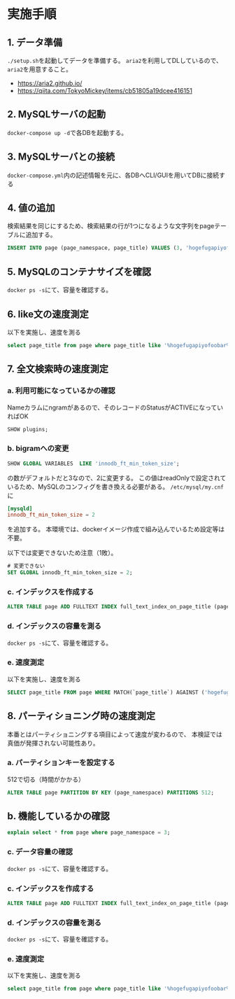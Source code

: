 # 実施手順

## 1. データ準備

`./setup.sh`を起動してデータを準備する。
`aria2`を利用してDLしているので、`aria2`を用意すること。

- https://aria2.github.io/
- https://qiita.com/TokyoMickey/items/cb51805a19dcee416151

## 2. MySQLサーバの起動

`docker-compose up -d`で各DBを起動する。

## 3. MySQLサーバとの接続

`docker-compose.yml`内の記述情報を元に、各DBへCLI/GUIを用いてDBに接続する

## 4. 値の追加

検索結果を同じにするため、検索結果の行が1つになるような文字列をpageテーブルに追加する。

```sql
INSERT INTO page (page_namespace, page_title) VALUES (3, 'hogefugapiyofoobar');
```

## 5. MySQLのコンテナサイズを確認

`docker ps -s`にて、容量を確認する。



## 6. like文の速度測定

以下を実施し、速度を測る

```sql
select page_title from page where page_title like '%hogefugapiyofoobar%' where page_namespace = 3;
```

## 7. 全文検索時の速度測定

### a. 利用可能になっているかの確認

Nameカラムにngramがあるので、そのレコードのStatusがACTIVEになっていればOK

```sql
SHOW plugins;
```

### b. bigramへの変更

```sql
SHOW GLOBAL VARIABLES  LIKE 'innodb_ft_min_token_size';
```
の数がデフォルトだと3なので、2に変更する。
この値はreadOnlyで設定されているため、MySQLのコンフィグを書き換える必要がある。
`/etc/mysql/my.cnf`に

```cnf
[mysqld]
innodb_ft_min_token_size = 2
```

を追加する。
本環境では、dockerイメージ作成で組み込んでいるため設定等は不要。

以下では変更できないため注意（1敗）。
```sql
# 変更できない
SET GLOBAL innodb_ft_min_token_size = 2;
```

### c. インデックスを作成する

```sql
ALTER TABLE page ADD FULLTEXT INDEX full_text_index_on_page_title (page_title) WITH PARSER ngram;
```

### d. インデックスの容量を測る

`docker ps -s`にて、容量を確認する。

### e. 速度測定

以下を実施し、速度を測る

```sql
SELECT page_title FROM page WHERE MATCH(`page_title`) AGAINST ('hogefugapiyofoobar' IN BOOLEAN MODE);
```

## 8. パーティショニング時の速度測定

本番とはパーティショニングする項目によって速度が変わるので、
本検証では真価が発揮されない可能性あり。
### a. パーティションキーを設定する

512で切る（時間がかかる）

```sql
ALTER TABLE page PARTITION BY KEY (page_namespace) PARTITIONS 512;
```

## b. 機能しているかの確認

```sql
explain select * from page where page_namespace = 3;
```

### c. データ容量の確認

`docker ps -s`にて、容量を確認する。

### c. インデックスを作成する

```sql
ALTER TABLE page ADD FULLTEXT INDEX full_text_index_on_page_title (page_title) WITH PARSER ngram;
```

### d. インデックスの容量を測る

`docker ps -s`にて、容量を確認する。

### e. 速度測定

以下を実施し、速度を測る

```sql
select page_title from page where page_title like '%hogefugapiyofoobar%' where page_namespace = 3;
```
